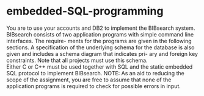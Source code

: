 # embedded-SQL-programming
You are to use your accounts and DB2 to implement the BIBsearch system. BIBsearch consists of two application programs with simple command line interfaces.  The require-
ments for the programs are given in the following sections. A specification of the underlying schema for the database is also given and includes a schema diagram that indicates pri-
ary  and  foreign  key  constraints.   Note  that  all  projects  must  use  this  schema.   
Either C  or  C++  must  be  used  together  with  SQL  and  the  static  embedded  SQL  protocol  to implement
BIBsearch.
NOTE: As an aid to reducing the scope of the assignment, you are free to assume that none of the application programs is required to check for possible
errors in input.
